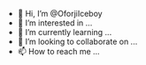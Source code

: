 - 👋 Hi, I’m @OforjiIceboy
- 👀 I’m interested in ...
- 🌱 I’m currently learning ...
- 💞️ I’m looking to collaborate on ...
- 📫 How to reach me ...

<!---
OforjiIceboy/OforjiIceboy is a ✨ special ✨ repository because its `README.md` (this file) appears on your GitHub profile.
You can click the Preview link to take a look at your changes.
--->

